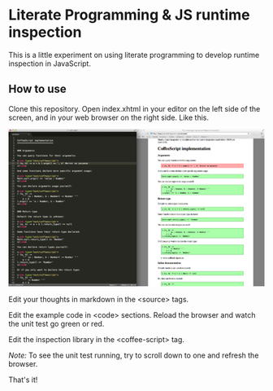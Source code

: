 # Literate Programming & JS runtime inspection

This is a little experiment on using literate programming to develop runtime inspection in JavaScript. 

## How to use

Clone this repository. Open index.xhtml in your editor on the left side of the screen, and in your web browser on the right side. Like this.

![Development](Viewme.png)

Edit your thoughts in markdown in the &lt;source&gt; tags. 

Edit the example code in &lt;code&gt; sections. Reload the browser and watch the unit test go green or red. 

Edit the inspection library in the &lt;coffee-script&gt; tag.

*Note:* To see the unit test running, try to scroll down to one and refresh the browser.

That's it!
